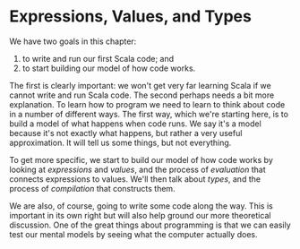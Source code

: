 # Expressions, Values, and Types

We have two goals in this chapter:

1. to write and run our first Scala code; and
2. to start building our model of how code works.

The first is clearly important: we won't get very far learning Scala if we cannot write and run Scala code. The second perhaps needs a bit more explanation. To learn how to program we need to learn to think about code in a number of different ways. The first way, which we're starting here, is to build a model of what happens when code runs. We say it's a model because it's not exactly what happens, but rather a very useful approximation. It will tell us some things, but not everything. 

To get more specific, we start to build our model of how code works by looking at *expressions* and *values*, and the process of *evaluation* that connects expressions to values. We'll then talk about *types*, and the process of *compilation* that constructs them.

We are also, of course, going to write some code along the way. This is important in its own right but will also help ground our more theoretical discussion. One of the great things about programming is that we can easily test our mental models by seeing what the computer actually does.
